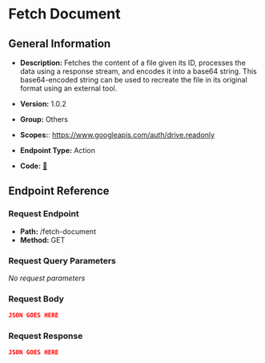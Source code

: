 # Fetch Document

## General Information

- **Description:** Fetches the content of a file given its ID, processes the data using
a response stream, and encodes it into a base64 string. This base64-encoded
string can be used to recreate the file in its original format using an external tool.

- **Version:** 1.0.2
- **Group:** Others
- **Scopes:**: https://www.googleapis.com/auth/drive.readonly
- **Endpoint Type:** Action
- **Code:** [🔗](https://github.com/NangoHQ/integration-templates/tree/main/integrations/google-drive/actions/fetch-document.ts)

## Endpoint Reference

### Request Endpoint

- **Path:** /fetch-document
- **Method:** GET

### Request Query Parameters

_No request parameters_

### Request Body

```json
JSON GOES HERE
```

### Request Response

```json
JSON GOES HERE
```
